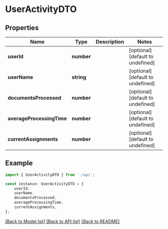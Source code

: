 # UserActivityDTO


## Properties

Name | Type | Description | Notes
------------ | ------------- | ------------- | -------------
**userId** | **number** |  | [optional] [default to undefined]
**userName** | **string** |  | [optional] [default to undefined]
**documentsProcessed** | **number** |  | [optional] [default to undefined]
**averageProcessingTime** | **number** |  | [optional] [default to undefined]
**currentAssignments** | **number** |  | [optional] [default to undefined]

## Example

```typescript
import { UserActivityDTO } from './api';

const instance: UserActivityDTO = {
    userId,
    userName,
    documentsProcessed,
    averageProcessingTime,
    currentAssignments,
};
```

[[Back to Model list]](../README.md#documentation-for-models) [[Back to API list]](../README.md#documentation-for-api-endpoints) [[Back to README]](../README.md)
